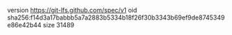 version https://git-lfs.github.com/spec/v1
oid sha256:f14d3a17babbb5a7a2883b5334b18f26f30b3343b69ef9de8745349e86e42b44
size 31489
